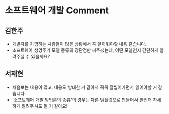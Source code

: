 # 소프트웨어 개발 Comment

## 김한주

- 개발자를 지망하는 사람들이 많은 상황에서 꼭 알아둬야할 내용 같습니다.
- 소프트웨어 생명주기 모델 종류의 장단점만 써주셨는데, 어떤 모델인지 간단하게 알려주실 수 있을까요?


## 서재현
- 처음보는 내용이 많고, 내용도 방대한 거 같아서 꼭꼭 잘씹어가면서 읽어야할 거 같습니다.
- '소프트웨어 개발 방법론의 종류'의 경우는 다른 템플릿으로 만들어서 한번더 자세하게 알려주셔도 될 거 같아요!
